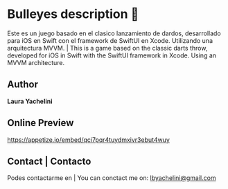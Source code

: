 # Bulleyes description 🎯
Este es un juego basado en el clasico lanzamiento de dardos, desarrollado para iOS en Swift con el framework de SwiftUI en Xcode. Utilizando una arquitectura MVVM.
|
This is a game based on the classic darts throw, developed for iOS in Swift with the SwiftUI framework in Xcode. Using an MVVM architecture.

## Author 
**Laura Yachelini**


## Online Preview 
https://appetize.io/embed/qci7pqr4tuydmxivr3ebut4wuy

## Contact | Contacto

Podes contactarme en | You can conctact me on: lbyachelini@gmail.com

